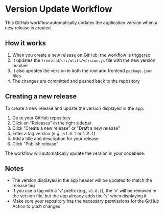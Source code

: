 # Version Update Workflow

This GitHub workflow automatically updates the application version when a new release is created.

## How it works

1. When you create a new release on GitHub, the workflow is triggered
2. It updates the `frontend/src/utils/version.js` file with the new version number
3. It also updates the version in both the root and frontend `package.json` files
4. The changes are committed and pushed back to the repository

## Creating a new release

To create a new release and update the version displayed in the app:

1. Go to your GitHub repository
2. Click on "Releases" in the right sidebar
3. Click "Create a new release" or "Draft a new release"
4. Enter a tag version (e.g., `v1.0.1` or `1.0.1`)
5. Add a title and description for your release
6. Click "Publish release"

The workflow will automatically update the version in your codebase.

## Notes

- The version displayed in the app header will be updated to match the release tag
- If you use a tag with a 'v' prefix (e.g., `v1.0.1`), the 'v' will be removed in the version file, but the app already adds the 'v' when displaying it
- Make sure your repository has the necessary permissions for the GitHub Action to push changes 